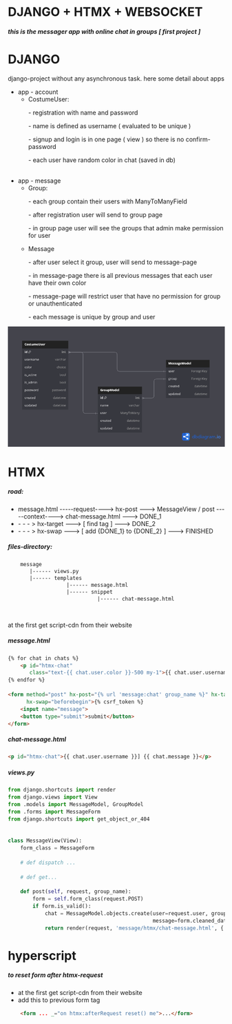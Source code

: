<h1>DJANGO + HTMX + WEBSOCKET</h1>
<h5>this is the messager app with online chat in groups [ first project ]</h5>

# DJANGO

<p>django-project without any asynchronous task. here some detail about apps</p>
<ul>
    <li>app - account
        <ul>
            <li>CostumeUser:
                <p>- registration with name and password</p>
                <p>- name is defined as username ( evaluated to be unique )</p>
                <p>- signup and login is in one page ( view ) so there is no confirm-password</p>
                <p>- each user have random color in chat (saved in db)</p>
            </li>
        </ul>
    </li>
    <br>
    <li>app - message
        <ul>
            <li>Group:
                <p>- each group contain their users with ManyToManyField</p>
                <p>- after registration user will send to group page</p>
                <p>- in group page user will see the groups that admin make permission for user</p>
            </li>
            <li>Message
                <p>- after user select it group, user will send to message-page</p>
                <p>- in message-page there is all previous messages that each user have their own color</p>
                <p>- message-page will restrict user that have no permission for group or unauthenticated</p>
                <p>- each message is unique by group and user</p>
            </li>
        </ul>
    </li>
</ul>
<img src="diagram.png" alt="diagram image">

# HTMX
<h5>road:</h5>
<ul>
    <li>message.html -----request----> hx-post ---> MessageView / post -----context----> chat-message.html ---> DONE_1</li>
    <li>- - - > hx-target ---> [ find tag ] ---> DONE_2</li>
    <li>- - - > hx-swap ---> [ add {DONE_1} to {DONE_2} ] ---> FINISHED</li>
</ul>
<h5>files-directory:</h5>

``` files-directory
    message
       |------ views.py
       |------ templates
                   |------ message.html
                   |------ snippet
                             |------ chat-message.html
```
<br>
<p>at the first get script-cdn from their website</p>
<h5>message.html</h5>

```html
{% for chat in chats %}
    <p id="htmx-chat"
       class="text-{{ chat.user.color }}-500 my-1">{{ chat.user.username }}] {{ chat.message }}</p>
{% endfor %}

<form method="post" hx-post="{% url 'message:chat' group_name %}" hx-target="#htmx-chat"
      hx-swap="beforebegin">{% csrf_token %}
    <input name="message">
    <button type="submit">submit</button>
</form>
```
<h5>chat-message.html</h5>

```html
<p id="htmx-chat">{{ chat.user.username }}] {{ chat.message }}</p>
```
<h5>views.py</h5>

```python
from django.shortcuts import render
from django.views import View
from .models import MessageModel, GroupModel
from .forms import MessageForm
from django.shortcuts import get_object_or_404


class MessageView(View):
    form_class = MessageForm

    # def dispatch ...

    # def get...

    def post(self, request, group_name):
        form = self.form_class(request.POST)
        if form.is_valid():
            chat = MessageModel.objects.create(user=request.user, group=get_object_or_404(GroupModel, name=group_name),
                                               message=form.cleaned_data['message'])
            return render(request, 'message/htmx/chat-message.html', {'chat': chat})
```

# hyperscript
<h5>to reset form after htmx-request</h5>
<ul>
    <li>at the first get script-cdn from their website</li>
    <li>add this to previous form tag</li>
</ul>

```html
    <form ... _="on htmx:afterRequest reset() me">...</form>
```